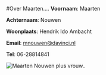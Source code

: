 #Over Maarten....
**Voornaam**: Maarten

**Achternaam**: Nouwen

**Woonplaats**: Hendrik Ido Ambacht

**Email**: [mnouwen@davinci.nl](mnouwen@davinci.nl)

**Tel**: 06-28814841


![Maarten Nouwen plus vrouw..](https://scontent-amt2-1.xx.fbcdn.net/v/t1.0-9/311601_388301307885428_128794160_n.jpg?oh=f18a88d658afd9b5fb70c85ba18cc945&oe=5850EB72)